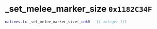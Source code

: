 # _set_melee_marker_size `0x1182C34F`

```lua
natives.fx._set_melee_marker_size(_unk0 --[[ integer ]])
```